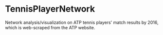 # TennisPlayerNetwork

Network analysis/visualization on ATP tennis players' match results by 2016, which is web-scraped from the ATP website.
